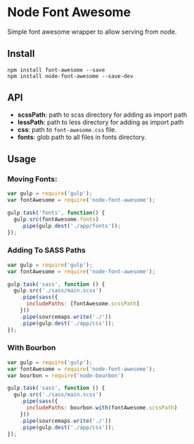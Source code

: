 # Node Font Awesome

Simple font awesome wrapper to allow serving from node.

## Install

```shell
npm install font-awesome --save
npm install node-font-awesome --save-dev
```

## API 

* __scssPath__: path to scss directory for adding as import path
* __lessPath__: path to less directory for adding as import path
* __css__: path to `font-awesome.css` file.
* __fonts__: glob path to all files in fonts directory.


## Usage

### Moving Fonts:

```javascript
var gulp = require('gulp');
var fontAwesome = require('node-font-awesome');

gulp.task('fonts', function() {
  gulp.src(fontAwesome.fonts)
    .pipe(gulp.dest('./app/fonts'));
});
```

### Adding To SASS Paths

```javascript
var gulp = require('gulp');
var fontAwesome = require('node-font-awesome');

gulp.task('sass', function () {
  gulp.src('./sass/main.scss')
    .pipe(sass({
      includePaths: [fontAwesome.scssPath]
    }))
    .pipe(sourcemaps.write('./'))
    .pipe(gulp.dest('./app/css'));
});
```

### With Bourbon

```javascript
var gulp = require('gulp');
var fontAwesome = require('node-font-awesome');
var bourbon = require('node-bourbon')

gulp.task('sass', function () {
  gulp.src('./sass/main.scss')
    .pipe(sass({
      includePaths: bourbon.with(fontAwesome.scssPath)
    }))
    .pipe(sourcemaps.write('./'))
    .pipe(gulp.dest('./app/css'));
});
```
